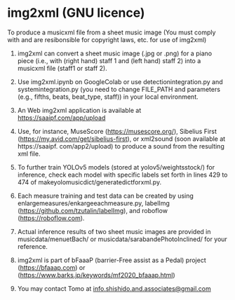# img2xml (GNU licence)
To produce a musicxml file from a sheet music image
(You must comply with and are resibonsible for copyright laws, etc. for use of img2xml)

1. img2xml can convert a sheet music image (.jpg or .png) for a piano piece (i.e., with (right hand) staff 1 and (left hand) staff 2) into a musicxml file (staff1 or staff 2).
2. Use img2xml.ipynb on GoogleColab or use detectionintegration.py and systemintegration.py (you need to change FILE_PATH and parameters (e.g., fifths, beats, beat_type, staff)) in your local environment.
3. An Web img2xml application is available at https://saaipf.com/app/upload
4. Use, for instance, MuseScore (https://musescore.org/), Sibelius First (https://my.avid.com/get/sibelius-first), or xml2sound (soon available at https://saaipf. com/app2/upload) to produce a sound from the resulting xml file.

5. To further train YOLOv5 models (stored at yolov5/weightsstock/) for inference, check each model with specific labels set forth in lines 429 to 474 of makeyolomusicdict/generatedictforxml.py.
6. Each measure training and test data can be created by using enlargemeasures/enkargeeachmeasure.py, labelImg (https://github.com/tzutalin/labelImg), and roboflow (https://roboflow.com).

7. Actual inference results of two sheet music images are provided in musicdata/menuetBach/ or musicdata/sarabandePhotoInclined/ for your reference.

8. img2xml is part of bFaaaP (barrier-Free assist as a Pedal) project (https://bfaaap.com) or (https://www.barks.jp/keywords/mf2020_bfaaap.html)

9. You may contact Tomo at info.shishido.and.associates@gmail.com

 

